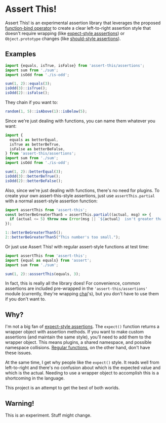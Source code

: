 Assert This!
============

Assert This! is an experimental assertion library that leverages the proposed
[function-bind operator] to create a clear left-to-right assertion style that
doesn't require wrapping (like [expect-style asssertions][expect]) or
`Object.prototype` changes (like [should-style assertions][should]).


Examples
--------

```js
import {equals, isTrue, isFalse} from 'assert-this/assertions';
import sum from './sum';
import isOdd from './is-odd';

sum(1, 2)::equals(3);
isOdd(3)::isTrue();
isOdd(2)::isFalse();
```

They chain if you want to:

```js
random(1, 5)::isAbove(1)::isBelow(5);
```

Since we're just dealing with functions, you can name them whatever you want:

```js
import {
  equals as betterEqual,
  isTrue as betterBeTrue,
  isFalse as betterBeFalse,
} from 'assert-this/assertions';
import sum from './sum';
import isOdd from './is-odd';

sum(1, 2)::betterEqual(3);
isOdd(3)::betterBeTrue();
isOdd(2)::betterBeFalse();
```

Also, since we're just dealing with functions, there's no need for plugins. To
create your own assert-this-style assertions, just use `assertThis.partial` with
a normal assert-style assertion function:

```js
import assertThis from 'assert-this';
const betterBeGreaterThan5 = assertThis.partial((actual, msg) => {
  if (actual <= 5) throw new Error(msg || `${actual}  isn't greater than 5!`);
});

1::betterBeGreaterThan5();
2::betterBeGreaterThan5("This number's too small.");
```

Or just use Assert This! with regular assert-style functions at test time:

```js
import assertThis from 'assert-this';
import {equal as equals} from 'assert';
import sum from './sum';

sum(1, 2)::asssertThis(equals, 3);
```

In fact, this is really all the library does! For convenience, common assertions
are included pre-wrapped in the `'assert-this/assertions'` module (currently,
they're wrapping [chai]'s), but you don't have to use them if you don't want to.


Why?
----

I'm not a big fan of [expect-style assertions][expect]. The `expect()` function
returns a wrapper object with assertion methods. If you want to make custom
assertions (and maintain the same style), you'll need to add them to the wrapper
object. This means plugins, a shared namespace, and possible namespace
collisions. [Regular functions][assert], on the other hand, don't have these
issues.

At the same time, I get why people like the `expect()` style. It reads well from
left-to-right and there's no confusion about which is the expected value and
which is the actual. Needing to use a wrapper object to accomplish this is a
shortcoming in the language.

This project is an attempt to get the best of both worlds.


Warning!
--------

This is an experiment. Stuff might change.


[chai]: http://chaijs.com
[expect]: http://chaijs.com/guide/styles/#expect
[should]: http://chaijs.com/guide/styles/#should
[assert]: http://chaijs.com/guide/styles/#assert
[function-bind operator]: https://github.com/zenparsing/es-function-bind
